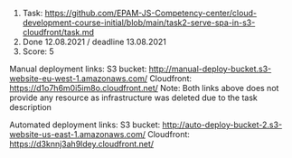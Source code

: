 1. Task: https://github.com/EPAM-JS-Competency-center/cloud-development-course-initial/blob/main/task2-serve-spa-in-s3-cloudfront/task.md
2. Done 12.08.2021 / deadline 13.08.2021
3. Score: 5

Manual deployment links:
  S3 bucket: http://manual-deploy-bucket.s3-website-eu-west-1.amazonaws.com/
  Cloudfront: https://d1o7h6m0i5im8o.cloudfront.net/
Note: Both links above does not provide any resource as infrastructure was deleted due to the task description

Automated deployment links:
  S3 bucket: http://auto-deploy-bucket-2.s3-website-us-east-1.amazonaws.com/
  Cloudfront: https://d3knnj3ah9ldey.cloudfront.net/
